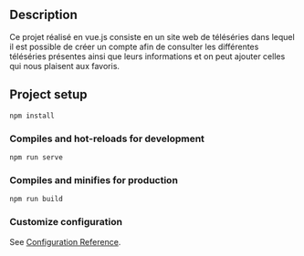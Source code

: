 ## Description
Ce projet  réalisé en vue.js  consiste en un site web de téléséries dans lequel il est possible de créer un compte afin de consulter les différentes téléséries présentes ainsi que leurs informations et on peut ajouter celles qui nous plaisent aux favoris.

## Project setup
```
npm install
```

### Compiles and hot-reloads for development
```
npm run serve
```

### Compiles and minifies for production
```
npm run build
```

### Customize configuration
See [Configuration Reference](https://cli.vuejs.org/config/).
